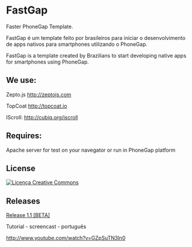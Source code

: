FastGap
=======

Faster PhoneGap Template.

FastGap é um template feito por brasileiros para iniciar o desenvolvimento de apps nativos para smartphones utilizando o PhoneGap.

FastGap is a template created ​​by Brazilians to start developing native apps for smartphones using PhoneGap.


<h2>We use:</h2>

Zepto.js
http://zeptojs.com

TopCoat
http://topcoat.io

IScroll:
http://cubiq.org/iscroll

<h2>Requires:</h2>

Apache server for test on your navegator or run in PhoneGap platform

<h2>License</h2>

<a rel="license" href="http://creativecommons.org/licenses/by/3.0/deed.pt_BR"><img alt="Licença Creative Commons" style="border-width:0" src="http://i.creativecommons.org/l/by/3.0/88x31.png" /></a>

<h2>Releases</h2>

[Release 1.1 [BETA]](https://github.com/GustavoCostaW/FastGap/releases/tag/1.1 "Release 1.1")

Tutorial - screencast - português

http://www.youtube.com/watch?v=GZpSuTN3ln0

